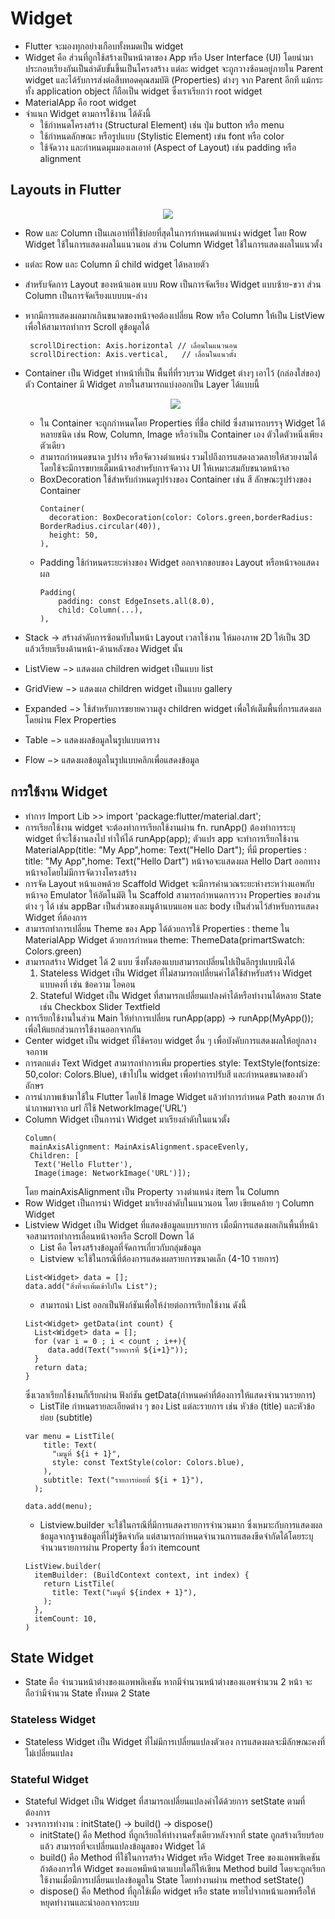 # Widget
 - Flutter จะมองทุกอย่างเกือบทั้งหมดเป็น widget
 - Widget คือ ส่วนที่ถูกใช้สร้างเป็นหน้าตาของ App หรือ User Interface (UI) โดยนำมาประกอบเรียงกันเป็นลำดับขั้นขึ้นเป็นโครงสร้าง แต่ละ widget จะถูกวางซ้อนอยู่ภายใน Parent widget และได้รับการส่งต่อสืบทอดคุณสมบัติ (Properties) ต่างๆ จาก Parent อีกที แม้กระทั้ง application object ก็ถือเป็น widget ซึ่งเราเรียกว่า root widget 
 - MaterialApp คือ root widget
 - จำแนก Widget ตามการใช้งาน ได้ดังนี้
    - ใช้กำหนดโครงสร้าง (Structural Element) เช่น ปุ่ม button หรือ menu
    - ใช้กำหนดลักษณะ หรือรูปแบบ (Stylistic Element) เข่น font หรือ color
    - ใช้จัดวาง และกำหนดมุมมองเลเอาท์ (Aspect of Layout) เช่น padding หรือ alignment
## Layouts in Flutter

<p align="center">
  <img src="https://docs.flutter.dev/assets/images/docs/ui/layout/sample-flutter-layout.png"> 
</p>

  - Row และ Column เป็นเลเอาท์ที่ใช้บ่อยที่สุดในการกำหนดตำแหน่ง widget โดย Row Widget ใช้ในการแสดงผลในแนวนอน ส่วน Column Widget ใช้ในการแสดงผลในแนวตั้ง
  - แต่ละ Row และ Column มี child widget ได้หลายตัว
  - สำหรับจัดการ Layout ของหน้าแอพ แบบ Row เป็นการจัดเรียง Widget แบบซ้าย-ขวา ส่วน Column เป็นการจัดเรียงแบบบน-ล่าง
  - หากมีการแสดงผลมากเกินขนาดของหน้าจอต้องเปลี่ยน Row หรือ Column ให้เป็น ListView เพื่อให้สามารถทำการ Scroll ดูข้อมูลได้
     ```
      scrollDirection: Axis.horizontal // เลื่อนในแนวนอน
      scrollDirection: Axis.vertical,   // เลื่อนในแนวตั้ง
     ```
  - Container เป็น Widget ทำหน้าที่เป็น พื้นที่ที่รวบรวม Widget ต่างๆ เอาไว้ (กล่องใส่ของ) ตัว Container มี Widget ภายในสามารถแบ่งออกเป็น Layer ได้แบบนี้
    <p align="center">
     <img src="https://toupawa.com/content/images/2021/02/margin-padding-border-9616dd0d7af45b95e6fcface25cd933b6b4a0fda51c1ab1bb9287bc8ed92c356.png">
    </p>

    - ใน Container จะถูกกำหนดโดย Properties ที่ชื่อ child ซึ่งสามารถบรรจุ Widget ได้หลายชนิด เช่น Row, Column, Image หรือว่าเป็น Container เอง ตัวใดตัวหนึ่งเพียงตัวเดียว
    - สามารถกำหนดขนาด รูปร่าง หรือจัดวางตำแหน่ง รวมไปถึงการแสดงลวดลายให้สวยงามได้ โดยใช้จะมีการขยายเต็มหน้าจอสำหรับการจัดวาง UI ให้เหมาะสมกับขนาดหน้าจอ
    - BoxDecoration ใช้สำหรับกำหนดรูปร่างของ Container เช่น สี ลักษณะรูปร่างของ Container
      ```
      Container(
        decoration: BoxDecoration(color: Colors.green,borderRadius: BorderRadius.circular(40)),
        height: 50,
      ),
      ```
    - Padding ใช้กำหนดระยะห่างของ Widget ออกจากขอบของ Layout หรือหน้าจอแสดงผล
      ```
      Padding(
          padding: const EdgeInsets.all(8.0),
          child: Column(...),
      ),
  - Stack -> สร้างลำดับการซ้อนทับในหน้า Layout เวลาใช้งาน ให้มองภาพ 2D ให้เป็น 3D แล้วเรียบเรียงด้านหน้า-ด้านหลังของ Widget นั้น
  - ListView −> แสดงผล children widget เป็นแบบ list
  - GridView −> แสดงผล children widget เป็นแบบ gallery
  - Expanded −> ใช้สำหรับการขยายความสูง children widget เพื่อให้เต็มพื้นที่การแสดงผล โดยผ่าน Flex Properties
  - Table −> แสดงผลข้อมูลในรูปแบบตาราง
  - Flow −> แสดงผลข้อมูลในรูปแบบคลิกเพื่อแสดงข้อมูล
## การใช้งาน Widget
  - ทำการ Import Lib >> import 'package:flutter/material.dart';
  - การเรียกใช้งาน widget จะต้องทำการเรียกใช้งานผ่าน fn. runApp() ต้องทำการระบุ widget ที่จะใช้งานลงไป ทำให้ได้ runApp(app); ตัวแปร app จะทำการเรียกใช้งาน MaterialApp(title: "My App",home: Text("Hello Dart"); ที่มี properties : title: "My App",home: Text("Hello Dart") หน้าจอจะแสดงผล Hello Dart ออกทางหน้าจอโดยไม่มีการจัดวางโครงสร้าง
  - การจัด Layout หน้าแอพด้วย Scaffold Widget จะมีการคำนวณระยะห่างระหว่างแอพกับหน้าจอ Emulator ให้อัตโนมัติ ใน Scaffold สามารถกำหนดการวาง Properties ของส่วนต่าง ๆ ได้ เช่น appBar เป็นส่วนของเมนูด้านบนแอพ และ body เป็นส่วนไว้สำหรับการแสดง Widget ที่ต้องการ
  - สามารถทำการเปลี่ยน Theme ของ App ได้ด้วยการใช้ Properties : theme ใน MaterialApp Widget ด้วยการกำหนด theme: ThemeData(primartSwatch: Colors.green)
  - สามารถสร้าง Widget ได้ 2 แบบ ซึ่งทั้งสองแบบสามารถเปลี่ยนไปเป็นอีกรูปแบบนึงได้
    1) Stateless Widget เป็น Widget ที่ไม่สามารถเปลี่ยนค่าได้ใช้สำหรับสร้าง Widget แบบคงที่ เช่น ข้อความ ไอคอน
    2) Stateful Widget เป็น Widget ที่สามารถเปลี่ยนแปลงค่าได้หรือทำงานได้หลาย State เช่น Checkbox Slider Textfield
  - การเรียกใช้งานในส่วน Main ให้ทำการเปลี่ยน runApp(app) -> runApp(MyApp()); เพื่อให้แยกส่วนการใช้งานออกจากกัน
  - Center widget เป็น widget ที่ใช้ครอบ widget อื่น ๆ เพื่อบังคับการแสดงผลให้อยู่กลางจอภาพ
  - การตกแต่ง Text Widget สามารถทำการเพิ่ม properties style: TextStyle(fontsize: 50,color: Colors.Blue), เข้าไปใน widget เพื่อทำการปรับสี และกำหนดขนาดของตัวอักษร
  - การนำภาพเข้ามาใช้ใน Flutter โดยใช้ Image Widget แล้วทำการกำหนด Path ของภาพ ถ้่านำภาพมาจาก url ก็ใช้ NetworkImage('URL')
  - Column Widget เป็นการนำ Widget มาเรียงลำดับในแนวตั้ง 
    ```
    Column(
     mainAxisAlignment: MainAxisAlignment.spaceEvenly, 
     Children: [
      Text('Hello Flutter'),
      Image(image: NetworkImage('URL')]);
    ```
    โดย mainAxisAlignment เป็น Property วางตำแหน่ง item ใน Column
  - Row Widget เป็นการนำ Widget มาเรียงลำดับในแนวนอน โดย เขียนคล้าย ๆ Column Widget
  - Listview Widget เป็น Widget ที่แสดงข้อมูลแบบรายการ เมื่อมีการแสดงผลเกินพื้นที่หน้าจอสามารถทำการเลื่อนหน้าจอหรือ Scroll Down ได้
    - List คือ โครงสร้างข้อมูลที่จัดการเกี่ยวกับกลุ่มข้อมูล
    - Listview จะใช้ในกรณีที่ต้องการแสดงผลรายการขนาดเล็ก (4-10 รายการ)
    ```
    List<Widget> data = [];
    data.add("สิ่งที่จะเพิ่มเข้าไปใน List");
    ```
    - สามารถนำ List ออกเป็นฟังก์ชันเพื่อให้ง่ายต่อการเรียกใช้งาน ดังนี้
    ```
    List<Widget> getData(int count) {
      List<Widget> data = [];
      for (var i = 0 ; i < count ; i++){
         data.add(Text("รายการที่ ${i+1}"));
      }
      return data;
    }
    ```
      ซึ่งเวลาเรียกใช้งานก็เรียกผ่าน ฟังก์ชัน getData(กำหนดค่าที่ต้องการให้แสดงจำนวนรายการ)
    - ListTile กำหนดรายละเอียดต่าง ๆ ของ List แต่ละรายการ เช่น หัวข้อ (title) และหัวข้อย่อย (subtitle)
    ```
    var menu = ListTile(
        title: Text(
          "เมนูที่ ${i + 1}",
          style: const TextStyle(color: Colors.blue),
        ),
        subtitle: Text("รายการย่อยที่ ${i + 1}"),
      );

    data.add(menu);
    ```
    - Listview.builder จะใช้ในกรณีที่มีการแสดงรายการจำนวนมาก ซึ่งเหมาะกับการแสดงผลข้อมูลจากฐานข้อมูลที่ไม่รู้ขีดจำกัด แต่สามารถกำหนดจำนวนการแสดงขีดจำกัดได้โดยระบุจำนวนรายการผ่าน Property ชื่อว่า itemcount
    ```
    ListView.builder(
      itemBuilder: (BuildContext context, int index) {
        return ListTile(
          title: Text("เมนูที่ ${index + 1}"),
        );
      },
      itemCount: 10,
    )
    ```
## State Widget
  - State คือ จำนวนหน้าต่างของแอพพลิเคชัน หากมีจำนวนหน้าต่างของแอพจำนวน 2 หน้า จะถือว่ามีจำนวน State ทั้งหมด 2 State
### Stateless Widget
   - Stateless Widget เป็น Widget ที่ไม่มีการเปลี่ยนแปลงตัวเอง การแสดงผลจะมีลักษณะคงที่ไม่เปลี่ยนแปลง

### Stateful Widget
   - Stateful Widget เป็น Widget ที่สามารถเปลี่ยนแปลงค่าได้ด้วยการ setState ตามที่ต้องการ
   - วงจรการทำงาน : initState() -> build() -> dispose()
     - initState() คือ Method ที่ถูกเรียกให้ทำงานครั้งเดียวหลังจากที่ state ถูกสร้างเรียบร้อยแล้ว สามารถที่จะเปลี่ยนแปลงข้อมูลของ Widget ได้
     - build() คือ Method ที่ใช้ในการสร้าง Widget หรือ Widget Tree ของแอพพฃิเคชัน ถ้าต้องการให้ Widget ของแอพมีหน้าตาแบบใดก็ให้เขียน Method build โดยจะถูกเรียกใช้งานเมื่อมีการเปลี่ยนแปลงข้อมูลใน State โดยทำงานผ่าน method setState()
     - dispose() คือ Method ที่ถูกใช้เมื่อ widget หรือ state หายไปจากหน้าแอพหรือให้หยุดทำงานและนำออกจากระบบ
